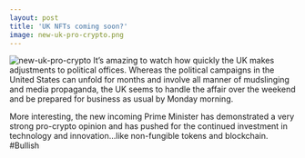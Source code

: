 ```yaml
---
layout: post
title: 'UK NFTs coming soon?'
image: new-uk-pro-crypto.png
---
```


![new-uk-pro-crypto]({{site.url}}/assets/img/new-uk-pro-crypto.png)
It’s amazing to watch how quickly the UK makes adjustments to political offices. Whereas the political campaigns in the United States can unfold for months and involve all manner of mudslinging and media propaganda, the UK seems to handle the affair over the weekend and be prepared for business as usual by Monday morning. 

More interesting, the new incoming Prime Minister has demonstrated a very strong pro-crypto opinion and has pushed for the continued investment in technology and innovation…like non-fungible tokens and blockchain. #Bullish